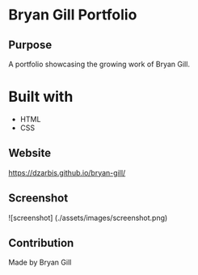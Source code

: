# Bryan Gill Portfolio

## Purpose
A portfolio showcasing the growing work of Bryan Gill.

# Built with
* HTML
* CSS

## Website
https://dzarbis.github.io/bryan-gill/

## Screenshot
![screenshot] (./assets/images/screenshot.png)

## Contribution
Made by Bryan Gill